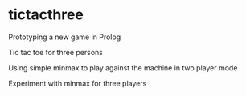 # tictacthree

Prototyping a new game in Prolog

Tic tac toe for three persons

Using simple minmax to play against the machine in two player mode

Experiment with minmax for three players
